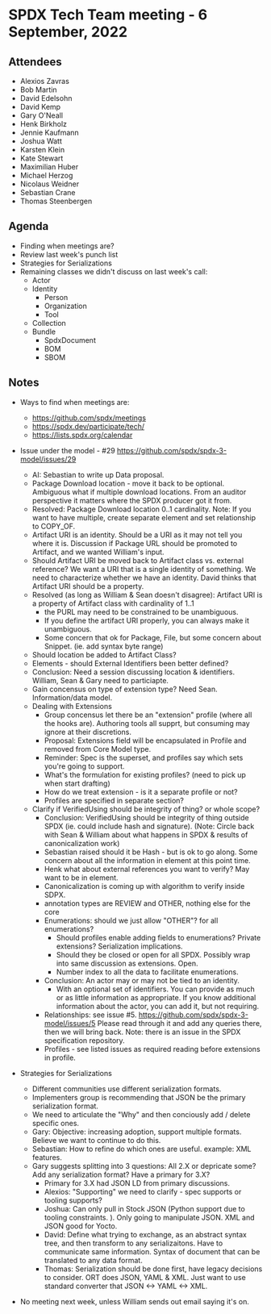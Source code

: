# SPDX Tech Team meeting - 6 September, 2022

## Attendees

* Alexios Zavras
* Bob Martin
* David Edelsohn
* David Kemp
* Gary O'Neall
* Henk Birkholz
* Jennie Kaufmann
* Joshua Watt
* Karsten Klein
* Kate Stewart
* Maximilian Huber
* Michael Herzog
* Nicolaus Weidner
* Sebastian Crane
* Thomas Steenbergen


## Agenda

* Finding when meetings are?
* Review last week's punch list
* Strategies for Serializations 
* Remaining classes we didn't discuss on last week's call:
  * Actor
  * Identity
    * Person
    * Organization
    * Tool
  * Collection
  * Bundle
    * SpdxDocument
    * BOM
    * SBOM

## Notes

* Ways to find when meetings are: 
    * https://github.com/spdx/meetings
    * https://spdx.dev/participate/tech/
    * https://lists.spdx.org/calendar
    
* Issue under the model - #29 https://github.com/spdx/spdx-3-model/issues/29
  * AI: Sebastian to write up Data proposal. 
  * Package Download location - move it back to be optional.  Ambiguous what if multiple download locations.   From an auditor perspective it matters where the SPDX producer got it from.   
  * Resolved:   Package Download location 0..1 cardinality.   Note:  If you want to have multiple, create separate element and set relationship to COPY_OF. 
  * Artifact URI is an identity.   Should be a URI as it may not tell you where it is.  Discussion if Package URL should be promoted to Artifact, and we wanted William's input.
  * Should Artifact URI be moved back to Artifact class vs. external reference?   We want a URI that is a single identity of something.   We need to characterize whether we have an identity.   David thinks that Artifact URI should be a property.   
  * Resolved (as long as William & Sean doesn't disagree):  Artifact URI is a property of Artifact class with cardinality of 1..1
     * the PURL may need to be constrained to be unambiguous.
     * If you define the artifact URI properly, you can always make it unambiguous. 
     * Some concern that ok for Package, File, but some concern about Snippet.  (ie. add syntax byte range)
  * Should location be added to Artifact Class?
  * Elements - should External Identifiers been better defined?
  * Conclusion:  Need a session discussing location & identifiers. William, Sean & Gary need to particiapte.
  * Gain concensus on type of extension type?  Need Sean.   Information/data model.
  * Dealing with Extensions 
      * Group concensus let there be an "extension" profile (where all the hooks are).   Authoring tools all supprt, but consuming may ignore at their discretions. 
      * Proposal: Extensions field will be encapsulated in Profile and removed from Core Model type. 
      * Reminder:  Spec is the superset,  and profiles say which sets you're going to support. 
      * What's the formulation for existing profiles?  (need to pick up when start drafting)
      * How do we treat extension - is it a separate profile or not?
      * Profiles are specified in separate section?
  * Clarify if VerifiedUsing should be integrity of thing?  or whole scope? 
     * Conclusion: VerifiedUsing should be integrity of thing outside SPDX  (ie. could include hash and signature).  (Note:  Circle back with Sean & William about what happens in SPDX & results of canonicalization work)
     * Sebastian raised should it be Hash - but is ok to go along.    Some concern about all the information in element at this point time. 
     * Henk what about external references you want to verify?  May want to be in element. 
     * Canonicalization is coming up with algorithm to verify inside SDPX.
     *  annotation types are REVIEW and OTHER, nothing else for the core
     * Enumerations: should we just allow "OTHER"?  for all enumerations? 
        * Should profiles enable adding fields to enumerations?   Private extensions?  Serialization implications.
        * Should they be closed or open for all SPDX.   Possibly wrap into same discussion as extensions.   Open.
        * Number index to all the data to facilitate enumerations.
    * Conclusion:  An actor may or may not be tied to an identity.    
        * With an optional set of identifiers.    You can provide as much or as little information as appropriate.   If you know additional information about the actor, you can add it, but not requiring. 
    *  Relationships:  see issue #5. https://github.com/spdx/spdx-3-model/issues/5  Please read through it and add any queries there, then we will bring back.   Note: there is an issue in the SPDX specification repository. 
    * Profiles - see listed issues as required reading before extensions in profile. 
    
* Strategies for Serializations
   * Different communities use different serialization formats.  
   * Implementers group is recommending that JSON be the primary serialization format.
   * We need to articulate the "Why" and then conciously add / delete specific ones. 
   * Gary: Objective: increasing adoption, support multiple formats.   Believe we want to continue to do this. 
   * Sebastian: How to refine do which ones are useful.  example:  XML features.
   * Gary suggests splitting into 3 questions:   All 2.X or depricate some?   Add any serialization format?   Have a primary for 3.X?    
      * Primary for 3.X had JSON LD from primary discussions.
      * Alexios:  "Supporting" we need to clarify - spec supports or tooling supports? 
      * Joshua:  Can only pull in Stock JSON (Python support due to tooling constraints. ).   Only going to manipulate JSON.    XML and JSON good for Yocto.
      * David:  Define what trying to exchange, as an abstract syntax tree, and then transform to any serializaitons.   Have to communicate same information.   Syntax of document that can be translated to any data format. 
      * Thomas: Serialization should be done first, have legacy decisions to consider.   ORT does JSON, YAML & XML.   Just want to use standard converter that JSON <-> YAML <-> XML. 
      
* No meeting next week, unless William sends out email saying it's on. 
